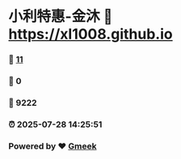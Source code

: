 # 小利特惠-金沐 :link: https://xl1008.github.io 
### :page_facing_up: [11](https://xl1008.github.io/tag.html) 
### :speech_balloon: 0 
### :hibiscus: 9222 
### :alarm_clock: 2025-07-28 14:25:51 
### Powered by :heart: [Gmeek](https://github.com/Meekdai/Gmeek)
